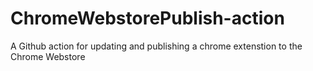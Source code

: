 # ChromeWebstorePublish-action
A Github action for updating and publishing a chrome extenstion to the Chrome Webstore
